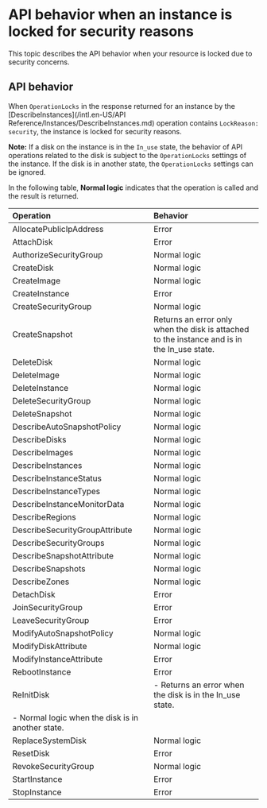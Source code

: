 # API behavior when an instance is locked for security reasons

This topic describes the API behavior when your resource is locked due to security concerns.

## API behavior

When `OperationLocks` in the response returned for an instance by the [DescribeInstances](/intl.en-US/API Reference/Instances/DescribeInstances.md) operation contains `LockReason: security`, the instance is locked for security reasons.

**Note:** If a disk on the instance is in the `In_use` state, the behavior of API operations related to the disk is subject to the `OperationLocks` settings of the instance. If the disk is in another state, the `OperationLocks` settings can be ignored.

In the following table, **Normal logic** indicates that the operation is called and the result is returned.

|Operation|Behavior|
|:--------|:-------|
|AllocatePublicIpAddress|Error|
|AttachDisk|Error|
|AuthorizeSecurityGroup|Normal logic|
|CreateDisk|Normal logic|
|CreateImage|Normal logic|
|CreateInstance|Error|
|CreateSecurityGroup|Normal logic|
|CreateSnapshot|Returns an error only when the disk is attached to the instance and is in the In\_use state.|
|DeleteDisk|Normal logic|
|DeleteImage|Normal logic|
|DeleteInstance|Normal logic|
|DeleteSecurityGroup|Normal logic|
|DeleteSnapshot|Normal logic|
|DescribeAutoSnapshotPolicy|Normal logic|
|DescribeDisks|Normal logic|
|DescribeImages|Normal logic|
|DescribeInstances|Normal logic|
|DescribeInstanceStatus|Normal logic|
|DescribeInstanceTypes|Normal logic|
|DescribeInstanceMonitorData|Normal logic|
|DescribeRegions|Normal logic|
|DescribeSecurityGroupAttribute|Normal logic|
|DescribeSecurityGroups|Normal logic|
|DescribeSnapshotAttribute|Normal logic|
|DescribeSnapshots|Normal logic|
|DescribeZones|Normal logic|
|DetachDisk|Error|
|JoinSecurityGroup|Error|
|LeaveSecurityGroup|Error|
|ModifyAutoSnapshotPolicy|Normal logic|
|ModifyDiskAttribute|Normal logic|
|ModifyInstanceAttribute|Error|
|RebootInstance|Error|
|ReInitDisk|-   Returns an error when the disk is in the In\_use state.
-   Normal logic when the disk is in another state. |
|ReplaceSystemDisk|Normal logic|
|ResetDisk|Error|
|RevokeSecurityGroup|Normal logic|
|StartInstance|Error|
|StopInstance|Error|


